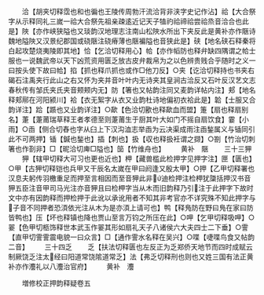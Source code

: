 <!-- { "loadSidebar": true } -->
　　洽【胡夹切释霑也和也徧也王陵传周勃汗流洽背非浃字史记作沾】祫【大合祭字从示释同礼三嵗一祫大合祭先祖亲疎逺近记天子犆礿祫禘祫尝祫烝音洽合也此是】陜【亦作峡狭隘也又琰韵汉地理志注南山松陜水所出下夹反此是黄补亦作陿诗魏地隘陜又汉景纪郡国或硗陿注硗瘠薄也陿褊隘也音狭此是】硖【地名硖石释秦将白起攻楚烧夷陵即其地】恰【乞洽切释用心】帢【亦作幍防也释弁缺四隅谓之帢士服也一说魏武帝以天下凶荒资用匮乏放古皮弁裁帛为之以色辨贵贱合乎随时之义一曰按头使下故曰帢】掐【抓也释爪抓也或作□他刀反】○夹【讫洽切释持也书夹右碣石注禹夹行此山之右又怀为夹并音叶叶内无诗夹其皇涧古洽反又石叶反汉艺文志春秋传有邹氏夹氏夹音颊颊内无】防【箸也又帖韵注同又麦韵详帖内注】郏【地名释郏鄏在河阳颍川】袷【衣无絮字从衣又业韵杜诗地偏初衣袷此是】韐【士服又合韵详注】跲【踬也又业韵详注】○歃【色洽切歠也释歃血而盟】箑【扇也释扇别名】萐【萐莆瑞草释王者孝德至则萐莆生于厨其叶大如门不摇自扇饮食】霎【小雨】○臿【侧合切舂也字从臼上下汉沟洫志举臿为云决渠成雨注臿鍫属义与锸同引此不可两押】锸【鍼也鍫也】插【刺也】扱【収也释扱衽谓之撷】○劄【竹治切刺箸也作剳非】□【昵洽切庳□隘也】笝【竹维舟也】
　　黄补　陿
　　三十三狎
　　狎【辖甲切释大可习也更也近也】柙【藏兽槛此检押字见押字注】匣【匮也】○甲【古狎切释铠也兵甲又干辰名太嵗在甲曰阏逢又殷太甲】○押【乙甲切释署也汉息夫躬传羽檄重足而押至言相因而至音狎此非迪检押注检柙犹櫽括押汉书音狎五臣注音甲司马光注亦音狎且曰检柙字当从木而旧韵释乃引注于此押字下故时文中亦有因韵释而押检押于此讹以承讹用者不知其非考官亦不详究殊不知此押字与子音不同押者恐湏依光注从木为是亦湏上请可也】鸭【释鳬防在野曰鳬在家曰防皆鸭也】压【坏也释镇也降也贾山至言万钧之所压在此】○呷【乞甲切释吸呷】○翣【色甲切柩饰释世本武玉作翣其形如扇礼天子八诸侯六大夫四士二下垂】○霅【直甲切霅霅震电貌一曰众言】□【通作霅水名释在吴兴】○喋【啑喋鸟食又帖韵二音】
　　三十四乏
　　乏【扶法切释匮也左反正为乏郑侨天地节而四时成赋云制厥饶乏注太经曰阳道常饶隂道常乏】法【弗乏切释刑也则也又姓三国有法正黄补亦作灋礼以八灋治官府】
　　黄补　灋

　　増修校正押韵释疑卷五

